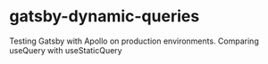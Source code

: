 # gatsby-dynamic-queries
Testing Gatsby with Apollo on production environments. Comparing useQuery with useStaticQuery
